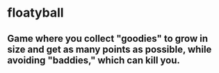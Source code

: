 # floatyball

## Game where you collect "goodies" to grow in size and get as many points as possible, while avoiding "baddies," which can kill you.
